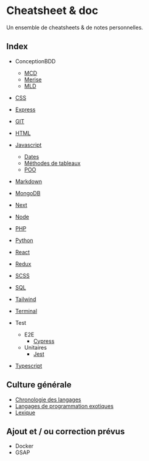 # Cheatsheet & doc

Un ensemble de cheatsheets & de notes personnelles.

## Index

- ConceptionBDD
  - [MCD](ConceptionBDD/MCD.md)
  - [Merise](ConceptionBDD/Merise.md)
  - [MLD](ConceptionBDD/MLD.md)
- [CSS](CSS/CSS.md)
- [Express](Express/Express.md)
- [GIT](GIT/GIT.md)
- [HTML](HTML/HTML.md)
- [Javascript](Javascript/JS.md)
  - [Dates](Javascript/Date.md)
  - [Méthodes de tableaux](Javascript/Méthodes%20de%20tableaux.md)
  - [POO](Javascript/POO.md)
- [Markdown](Markdown/Markdown.md)
- [MongoDB](MongoDB/Mongo.md)
- [Next](Next.js/Nextjs.md)
- [Node](Node/Node.md)
- [PHP](PHP/PHP.md)
- [Python](Python/Python.md)
- [React](React/React.md)
- [Redux](Redux/Redux.md)
- [SCSS](SCSS/SCSS.md)
- [SQL](SQL/SQL.md)
- [Tailwind](Tailwind/Tailwind.md)
- [Terminal](Terminal/Terminal.md)
- Test
  - E2E
    - [Cypress](Tests/E2e/Cypress.md)
  - Unitaires
    - [Jest](Tests/Unitaires/Jest.md)
  
- [Typescript](Typescript/Typescript.md)

## Culture générale

- [Chronologie des langages](ChronologieLangage.md)
- [Langages de programmation exotiques](LangagesExotique.md)
- [Lexique](Lexique.md)

## Ajout et / ou correction prévus

- Docker
- GSAP
